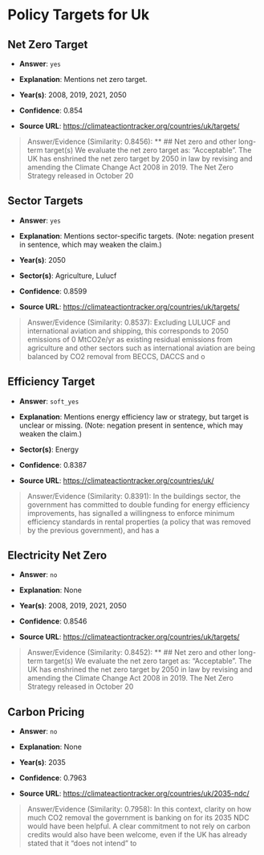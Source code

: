 # Policy Targets for Uk


## Net Zero Target

- **Answer**: `yes`

- **Explanation**: Mentions net zero target.

- **Year(s)**: 2008, 2019, 2021, 2050

- **Confidence**: 0.854

- **Source URL**: https://climateactiontracker.org/countries/uk/targets/

> Answer/Evidence (Similarity: 0.8456): **    ## Net zero and other long-term target(s)   We evaluate the net zero target as: “Acceptable”. The UK has enshrined the net zero target by 2050 in law by revising and amending the Climate Change Act 2008 in 2019. The Net Zero Strategy released in October 20


## Sector Targets

- **Answer**: `yes`

- **Explanation**: Mentions sector-specific targets. (Note: negation present in sentence, which may weaken the claim.)

- **Year(s)**: 2050

- **Sector(s)**: Agriculture, Lulucf

- **Confidence**: 0.8599

- **Source URL**: https://climateactiontracker.org/countries/uk/targets/

> Answer/Evidence (Similarity: 0.8537): Excluding LULUCF and international aviation and shipping, this corresponds to 2050 emissions of 0 MtCO2e/yr as existing residual emissions from agriculture and other sectors such as international aviation are being balanced by CO2 removal from BECCS, DACCS and o


## Efficiency Target

- **Answer**: `soft_yes`

- **Explanation**: Mentions energy efficiency law or strategy, but target is unclear or missing. (Note: negation present in sentence, which may weaken the claim.)

- **Sector(s)**: Energy

- **Confidence**: 0.8387

- **Source URL**: https://climateactiontracker.org/countries/uk/

> Answer/Evidence (Similarity: 0.8391): In the buildings sector, the government has committed to double funding for energy efficiency improvements, has signalled a willingness to enforce minimum efficiency standards in rental properties (a policy that was removed by the previous government), and has a


## Electricity Net Zero

- **Answer**: `no`

- **Explanation**: None

- **Year(s)**: 2008, 2019, 2021, 2050

- **Confidence**: 0.8546

- **Source URL**: https://climateactiontracker.org/countries/uk/targets/

> Answer/Evidence (Similarity: 0.8452): **    ## Net zero and other long-term target(s)   We evaluate the net zero target as: “Acceptable”. The UK has enshrined the net zero target by 2050 in law by revising and amending the Climate Change Act 2008 in 2019. The Net Zero Strategy released in October 20


## Carbon Pricing

- **Answer**: `no`

- **Explanation**: None

- **Year(s)**: 2035

- **Confidence**: 0.7963

- **Source URL**: https://climateactiontracker.org/countries/uk/2035-ndc/

> Answer/Evidence (Similarity: 0.7958): In this context, clarity on how much CO2 removal the government is banking on for its 2035 NDC would have been helpful. A clear commitment to not rely on carbon credits would also have been welcome, even if the UK has already stated that it “does not intend” to 
